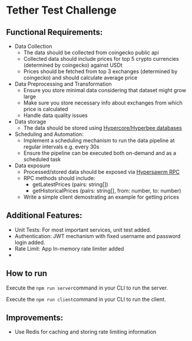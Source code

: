 # Tether Test Challenge

## Functional Requirements:

- Data Collection
  - The data should be collected from coingecko public api
  - Collected data should include prices for top 5 crypto currencies (determined by coingecko) against USDt
  - Prices should be fetched from top 3 exchanges (determined by coingecko) and should calculate average price
- Data Preprocessing and Transformation
  - Ensure you store minimal data considering that dataset might grow large
  - Make sure you store necessary info about exchanges from which price is calculated
  - Handle data quality issues
- Data storage
  - The data should be stored using [Hypercore/Hyperbee databases](https://docs.pears.com/building-blocks/hypercore)
- Scheduling and Automation:
  - Implement a scheduling mechanism to run the data pipeline at regular intervals e.g. every 30s
  - Ensure the pipeline can be executed both on-demand and as a scheduled task
- Data exposure
  - Processed/stored data should be exposed via [Hypersawrm RPC](https://www.npmjs.com/package/@hyperswarm/rpc)
  - RPC methods should include:
    - getLatestPrices (pairs: string[])
    - getHistoricalPrices (pairs: string[], from: number, to: number)
  - Write a simple client demostrating an example for getting prices

## Additional Features:

- Unit Tests: For most important services, unit test added.
- Authentication: JWT mechanism with fixed username and password login added.
- Rate Limit: App In-memory rate limiter added
- 

## How to run

Execute the `npm run server`command in your CLI to run the server.

Execute the `npm run client`command in your CLI to run the client.

## Improvements:
- Use Redis for caching and storing rate limiting information